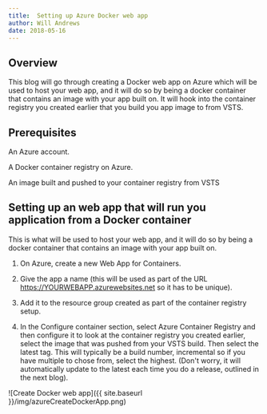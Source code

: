 ```yaml
---
title:  Setting up Azure Docker web app
author: Will Andrews
date: 2018-05-16
--- 
```


## Overview
This blog will go through creating a Docker web app on Azure which will be used to host your web app, and it will do so by being a docker container that contains an image with your app built on. It will hook into the container registry you created earlier that you build you app image to from VSTS.

## Prerequisites

An Azure account.

A Docker container registry on Azure.

An image built and pushed to your container registry from VSTS

## Setting up an web app that will run you application from a Docker container

This is what will be used to host your web app, and it will do so by being a docker container that contains an image with your app built on.

1) On Azure, create a new Web App for Containers.

2) Give the app a name (this will be used as part of the URL https://YOURWEBAPP.azurewebsites.net so it has to be unique).

3) Add it to the resource group created as part of the container registry setup.

4) In the Configure container section, select Azure Container Registry and then configure it to look at the container registry you created earlier, select the image that was pushed from your VSTS build. Then select the latest tag. This will typically be a build number, incremental so if you have multiple to chose from, select the highest. (Don't worry, it will automatically update to the latest each time you do a release, outlined in the next blog).

![Create Docker web app]({{ site.baseurl }}/img/azureCreateDockerApp.png)